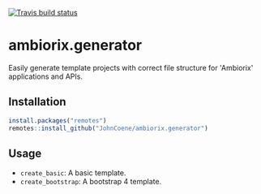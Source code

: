 <!-- badges: start -->
[![Travis build status](https://travis-ci.com/JohnCoene/amborix.generator.svg?branch=master)](https://travis-ci.com/JohnCoene/amborix.generator)
<!-- badges: end -->

# ambiorix.generator

Easily generate template projects with correct file structure for 'Ambiorix' applications and APIs.

## Installation

``` r
install.packages("remotes")
remotes::install_github("JohnCoene/ambiorix.generator")
```

## Usage

- `create_basic`: A basic template.
- `create_bootstrap`: A bootstrap 4 template.
